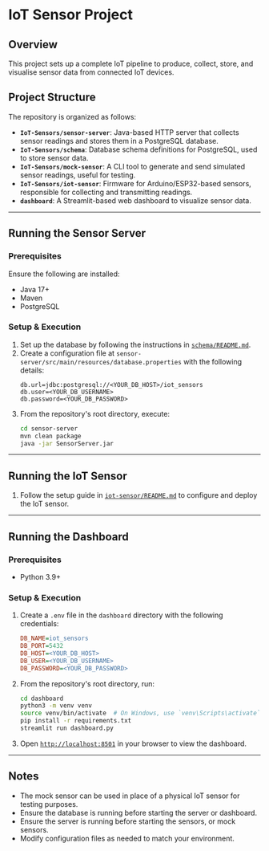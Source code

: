 # IoT Sensor Project

## Overview
This project sets up a complete IoT pipeline to produce, collect, store, and visualise sensor data from connected IoT devices.

## Project Structure
The repository is organized as follows:

- **`IoT-Sensors/sensor-server`**: Java-based HTTP server that collects sensor readings and stores them in a PostgreSQL database.
- **`IoT-Sensors/schema`**: Database schema definitions for PostgreSQL, used to store sensor data.
- **`IoT-Sensors/mock-sensor`**: A CLI tool to generate and send simulated sensor readings, useful for testing.
- **`IoT-Sensors/iot-sensor`**: Firmware for Arduino/ESP32-based sensors, responsible for collecting and transmitting readings.
- **`dashboard`**: A Streamlit-based web dashboard to visualize sensor data.

---

## Running the Sensor Server

### Prerequisites
Ensure the following are installed:
- Java 17+
- Maven
- PostgreSQL

### Setup & Execution
1. Set up the database by following the instructions in [`schema/README.md`](schema/README.md).
2. Create a configuration file at `sensor-server/src/main/resources/database.properties` with the following details:
    ```properties
    db.url=jdbc:postgresql://<YOUR_DB_HOST>/iot_sensors
    db.user=<YOUR_DB_USERNAME>
    db.password=<YOUR_DB_PASSWORD>
    ```
3. From the repository's root directory, execute:
    ```sh
    cd sensor-server
    mvn clean package
    java -jar SensorServer.jar
    ```

---

## Running the IoT Sensor

1. Follow the setup guide in [`iot-sensor/README.md`](iot-sensor/README.md) to configure and deploy the IoT sensor.

---

## Running the Dashboard

### Prerequisites
- Python 3.9+

### Setup & Execution
1. Create a `.env` file in the `dashboard` directory with the following credentials:
    ```ini
    DB_NAME=iot_sensors
    DB_PORT=5432
    DB_HOST=<YOUR_DB_HOST>
    DB_USER=<YOUR_DB_USERNAME>
    DB_PASSWORD=<YOUR_DB_PASSWORD>
    ```
2. From the repository's root directory, run:
    ```sh
    cd dashboard
    python3 -m venv venv
    source venv/bin/activate  # On Windows, use `venv\Scripts\activate`
    pip install -r requirements.txt
    streamlit run dashboard.py
    ```
3. Open [`http://localhost:8501`](http://localhost:8501) in your browser to view the dashboard.

---

## Notes
- The mock sensor can be used in place of a physical IoT sensor for testing purposes.
- Ensure the database is running before starting the server or dashboard.
- Ensure the server is running before starting the sensors, or mock sensors.
- Modify configuration files as needed to match your environment.
